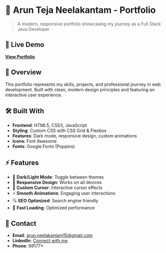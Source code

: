 # 🌟 Arun Teja Neelakantam - Portfolio

> A modern, responsive portfolio showcasing my journey as a Full Stack Java Developer

## 🔗 Live Demo
**[View Portfolio](https://arunneelakantam15.github.io/arunneelakantam.github.io/)**

## 🎯 Overview
This portfolio represents my skills, projects, and professional journey in web development. Built with clean, modern design principles and featuring an interactive user experience.

## 🛠️ Built With
- **Frontend**: HTML5, CSS3, JavaScript
- **Styling**: Custom CSS with CSS Grid & Flexbox
- **Features**: Dark mode, responsive design, custom animations
- **Icons**: Font Awesome
- **Fonts**: Google Fonts (Poppins)

## ⚡ Features
- 🌙 **Dark/Light Mode**: Toggle between themes
- 📱 **Responsive Design**: Works on all devices
- 🎨 **Custom Cursor**: Interactive cursor effects
- ⚡ **Smooth Animations**: Engaging user interactions
- 🔍 **SEO Optimized**: Search engine friendly
- 🚀 **Fast Loading**: Optimized performance

## 📧 Contact
- **Email**: arun.neelakantam15@gmail.com
- **LinkedIn**: [Connect with me](https://linkedin.com/in/arunneelakantam)
- **Phone**: 9*9*1*7*7*

